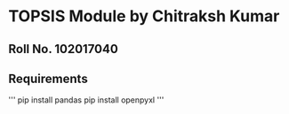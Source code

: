 # TOPSIS Module by Chitraksh Kumar

## Roll No. 102017040

## Requirements
''' 
pip install pandas
pip install openpyxl '''